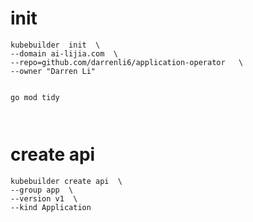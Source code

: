 
# init

```
kubebuilder  init  \ 
--domain ai-lijia.com  \ 
--repo=github.com/darrenli6/application-operator   \
--owner "Darren Li" 


go mod tidy 



```
 
# create api

```
kubebuilder create api  \
--group app  \
--version v1  \
--kind Application 
```



